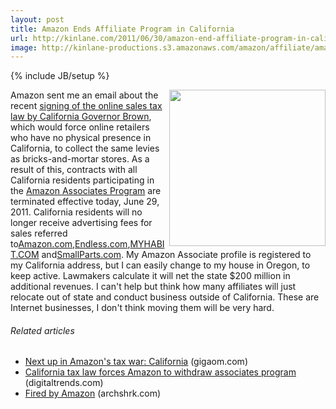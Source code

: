 ```yaml
---
layout: post
title: Amazon Ends Affiliate Program in California
url: http://kinlane.com/2011/06/30/amazon-end-affiliate-program-in-california/
image: http://kinlane-productions.s3.amazonaws.com/amazon/affiliate/amazon-affiliates.png
---
```

{% include JB/setup %}
<a title="Amazon Affiliate Program" href="https://affiliate-program.amazon.com/" target="_blank"><img src="http://kinlane-productions.s3.amazonaws.com/amazon/affiliate/amazon-affiliates.png"  width="250" align="right" /></a>Amazon sent me an email about the recent <a title="signing of the online sales tax law, by California Governor Brown" href="http://www.mercurynews.com/top-stories/ci_18282733" target="_blank">signing of the online sales tax law by California Governor Brown</a>, which would force online retailers who have no physical presence in California, to collect the same levies as bricks-and-mortar stores.
As a result of this, contracts with all California residents participating in the <a title="Amazon Affiliate Program" href="https://affiliate-program.amazon.com/" target="_blank">Amazon Associates Program</a> are terminated effective today, June 29, 2011.
California residents will no longer receive advertising fees for sales referred to<a title="amazon.com" href="http://www.amazon.com" target="_blank">Amazon.com</a>,<a title="Endless.com" href="http://www.endless.com" target="_blank">Endless.com</a>,<a title="MYHABIT.COM" href="http://www.myhabit.com" target="_blank">MYHABIT.COM</a> and<a title="SmallParts.com" href="http://www.mallParts.com." target="_blank">SmallParts.com</a>.
My Amazon Associate profile is registered to my California address, but I can easily change to my house in Oregon, to keep active.
Lawmakers calculate it will net the state $200 million in additional revenues. I can't help but think how many affiliates will just relocate out of state and conduct business outside of California.
These are Internet businesses, I don't think moving them will be very hard.
<h6 class="zemanta-related-title c2">
     Related articles
</h6>
<ul class="zemanta-article-ul">
     <li class="zemanta-article-ul-li">
          <a href="http://gigaom.com/2011/06/29/amazon-sales-tax-california/">Next up in Amazon's tax war: California</a> (gigaom.com)
     </li>
     <li class="zemanta-article-ul-li">
          <a href="http://www.digitaltrends.com/computing/california-tax-law-forces-amazon-to-withdraw-associates-program/">California tax law forces Amazon to withdraw associates program</a> (digitaltrends.com)
     </li>
     <li class="zemanta-article-ul-li">
          <a href="http://archshrk.com/fired-by-amazon">Fired by Amazon</a> (archshrk.com)
     </li>
</ul>
